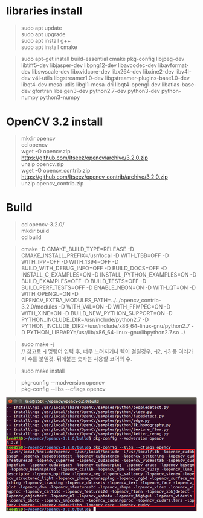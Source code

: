 # libraries install

>sudo apt update  
sudo apt upgrade  
sudo apt install g++  
sudo apt install cmake

>sudo apt-get install build-essential cmake pkg-config libjpeg-dev libtiff5-dev libjasper-dev libpng12-dev libavcodec-dev libavformat-dev libswscale-dev libxvidcore-dev libx264-dev libxine2-dev libv4l-dev v4l-utils libgstreamer1.0-dev libgstreamer-plugins-base1.0-dev libqt4-dev mesa-utils libgl1-mesa-dri libqt4-opengl-dev libatlas-base-dev gfortran libeigen3-dev python2.7-dev python3-dev python-numpy python3-numpy

# OpenCV 3.2 install

>mkdir opencv  
cd opencv  
wget -O opencv.zip https://github.com/Itseez/opencv/archive/3.2.0.zip  
unzip opencv.zip  
wget -O opencv_contrib.zip https://github.com/Itseez/opencv_contrib/archive/3.2.0.zip  
unzip opencv_contrib.zip  

# Build
> cd opencv-3.2.0/  
mkdir build  
cd build  

>cmake -D CMAKE_BUILD_TYPE=RELEASE -D CMAKE_INSTALL_PREFIX=/usr/local -D WITH_TBB=OFF -D WITH_IPP=OFF -D WITH_1394=OFF -D BUILD_WITH_DEBUG_INFO=OFF -D BUILD_DOCS=OFF -D INSTALL_C_EXAMPLES=ON -D INSTALL_PYTHON_EXAMPLES=ON -D BUILD_EXAMPLES=OFF -D BUILD_TESTS=OFF -D BUILD_PERF_TESTS=OFF -D ENABLE_NEON=ON -D WITH_QT=ON -D WITH_OPENGL=ON -D OPENCV_EXTRA_MODULES_PATH=../../opencv_contrib-3.2.0/modules -D WITH_V4L=ON -D WITH_FFMPEG=ON -D WITH_XINE=ON -D BUILD_NEW_PYTHON_SUPPORT=ON -D PYTHON_INCLUDE_DIR=/usr/include/python2.7 -D PYTHON_INCLUDE_DIR2=/usr/include/x86_64-linux-gnu/python2.7 -D PYTHON_LIBRARY=/usr/lib/x86_64-linux-gnu/libpython2.7.so ../  

>sudo make -j  
// 참고로 -j 명령어 입력 후, 너무 느려지거나 렉이 걸릴경우, -j2, -j3 등 여러가지 수를 붙일것. 뒤에붙는 숫자는 사용할 코어의 수.

>sudo make install

>pkg-config --modversion opencv  
pkg-config --libs --cflags opencv

![opencv](./opencv_install.png)